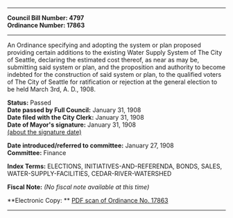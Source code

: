 * * * * *  
  
**Council Bill Number: [](#h0)[](#h2)4797**   
**Ordinance Number: 17863**  
  
* * * * *  
  
An Ordinance specifying and adopting the system or plan proposed providing certain additions to the existing Water Supply System of The City of Seattle, declaring the estimated cost thereof, as near as may be, submitting said system or plan, and the proposition and authority to become indebted for the construction of said system or plan, to the qualified voters of The City of Seattle for ratification or rejection at the general election to be held March 3rd, A. D., 1908.  
  
**Status:** Passed   
**Date passed by Full Council:** January 31, 1908   
**Date filed with the City Clerk:** January 31, 1908   
**Date of Mayor's signature:** January 31, 1908   
[(about the signature date)](/~public/approvaldate.htm)   
  
  
**Date introduced/referred to committee:** January 27, 1908   
**Committee:** Finance   
  
**Index Terms:** ELECTIONS, INITIATIVES-AND-REFERENDA, BONDS, SALES, WATER-SUPPLY-FACILITIES, CEDAR-RIVER-WATERSHED  
  
**Fiscal Note:** *(No fiscal note available at this time)*  
  
**Electronic Copy: ** [PDF scan of Ordinance No. 17863](/~archives/Ordinances/Ord_17863.pdf)  
  
* * * * *  
